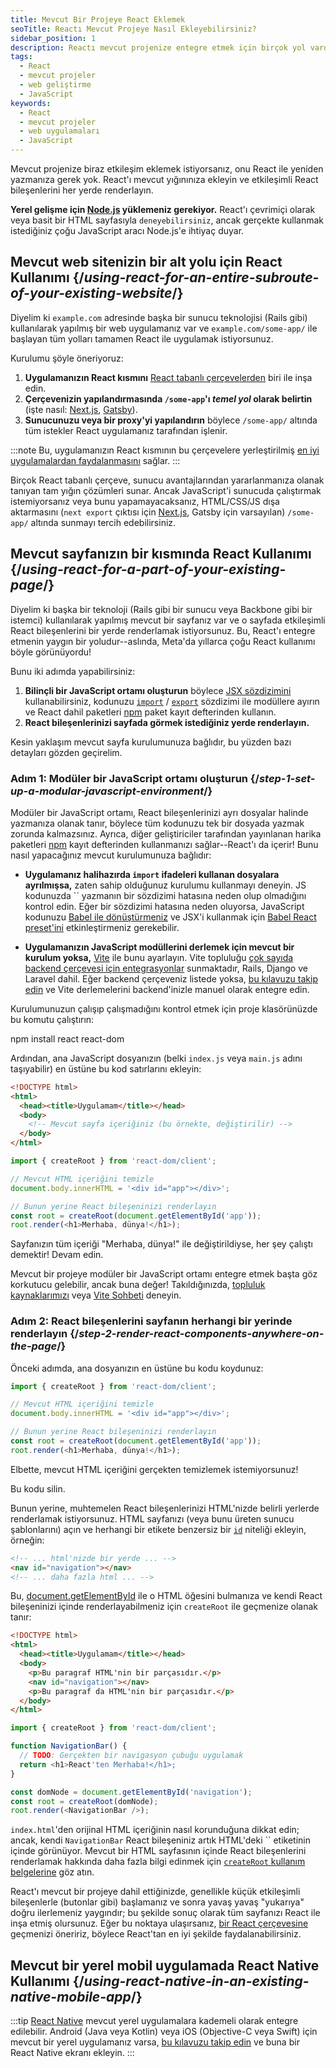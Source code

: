 ```yaml
---
title: Mevcut Bir Projeye React Eklemek
seoTitle: Reactı Mevcut Projeye Nasıl Ekleyebilirsiniz?
sidebar_position: 1
description: Reactı mevcut projenize entegre etmek için birçok yol vardır. Bu kılavuz, Reactı mevcut web uygulamalarınıza ve sayfalarınıza eklemenin kapsamlı yol haritasını sunmaktadır.
tags: 
  - React
  - mevcut projeler
  - web geliştirme
  - JavaScript
keywords: 
  - React
  - mevcut projeler
  - web uygulamaları
  - JavaScript
---
```

Mevcut projenize biraz etkileşim eklemek istiyorsanız, onu React ile yeniden yazmanıza gerek yok. React'ı mevcut yığınınıza ekleyin ve etkileşimli React bileşenlerini her yerde renderlayın.





**Yerel gelişme için [Node.js](https://nodejs.org/en/) yüklemeniz gerekiyor.** React'ı çevrimiçi olarak veya basit bir HTML sayfasıyla `deneyebilirsiniz`, ancak gerçekte kullanmak istediğiniz çoğu JavaScript aracı Node.js'e ihtiyaç duyar.



## Mevcut web sitenizin bir alt yolu için React Kullanımı {/*using-react-for-an-entire-subroute-of-your-existing-website*/}

Diyelim ki `example.com` adresinde başka bir sunucu teknolojisi (Rails gibi) kullanılarak yapılmış bir web uygulamanız var ve `example.com/some-app/` ile başlayan tüm yolları tamamen React ile uygulamak istiyorsunuz.

Kurulumu şöyle öneriyoruz:

1. **Uygulamanızın React kısmını** [React tabanlı çerçevelerden](https://learn/start-a-new-react-project) biri ile inşa edin.
2. **Çerçevenizin yapılandırmasında `/some-app`'ı *temel yol* olarak belirtin** (işte nasıl: [Next.js](https://nextjs.org/docs/api-reference/next.config.js/basepath), [Gatsby](https://www.gatsbyjs.com/docs/how-to/previews-deploys-hosting/path-prefix/)).
3. **Sunucunuzu veya bir proxy'yi yapılandırın** böylece `/some-app/` altında tüm istekler React uygulamanız tarafından işlenir.

:::note
Bu, uygulamanızın React kısmının bu çerçevelere yerleştirilmiş [en iyi uygulamalardan faydalanmasını](https://learn/start-a-new-react-project#can-i-use-react-without-a-framework) sağlar.
:::

Birçok React tabanlı çerçeve, sunucu avantajlarından yararlanmanıza olanak tanıyan tam yığın çözümleri sunar. Ancak JavaScript'i sunucuda çalıştırmak istemiyorsanız veya bunu yapamayacaksanız, HTML/CSS/JS dışa aktarmasını (`next export` çıktısı için [Next.js](https://nextjs.org/docs/advanced-features/static-html-export), Gatsby için varsayılan) `/some-app/` altında sunmayı tercih edebilirsiniz.

## Mevcut sayfanızın bir kısmında React Kullanımı {/*using-react-for-a-part-of-your-existing-page*/}

Diyelim ki başka bir teknoloji (Rails gibi bir sunucu veya Backbone gibi bir istemci) kullanılarak yapılmış mevcut bir sayfanız var ve o sayfada etkileşimli React bileşenlerini bir yerde renderlamak istiyorsunuz. Bu, React'ı entegre etmenin yaygın bir yoludur--aslında, Meta'da yıllarca çoğu React kullanımı böyle görünüyordu!

Bunu iki adımda yapabilirsiniz:

1. **Bilinçli bir JavaScript ortamı oluşturun** böylece [JSX sözdizimini](https://learn/writing-markup-with-jsx) kullanabilirsiniz, kodunuzu [`import`](https://developer.mozilla.org/en-US/docs/Web/JavaScript/Reference/Statements/import) / [`export`](https://developer.mozilla.org/en-US/docs/Web/JavaScript/Reference/Statements/export) sözdizimi ile modüllere ayırın ve React dahil paketleri [npm](https://www.npmjs.com/) paket kayıt defterinden kullanın.
2. **React bileşenlerinizi sayfada görmek istediğiniz yerde renderlayın.**

Kesin yaklaşım mevcut sayfa kurulumunuza bağlıdır, bu yüzden bazı detayları gözden geçirelim.

### Adım 1: Modüler bir JavaScript ortamı oluşturun {/*step-1-set-up-a-modular-javascript-environment*/}

Modüler bir JavaScript ortamı, React bileşenlerinizi ayrı dosyalar halinde yazmanıza olanak tanır, böylece tüm kodunuzu tek bir dosyada yazmak zorunda kalmazsınız. Ayrıca, diğer geliştiriciler tarafından yayınlanan harika paketleri [npm](https://www.npmjs.com/) kayıt defterinden kullanmanızı sağlar--React'ı da içerir! Bunu nasıl yapacağınız mevcut kurulumunuza bağlıdır:

* **Uygulamanız halihazırda `import` ifadeleri kullanan dosyalara ayrılmışsa,** zaten sahip olduğunuz kurulumu kullanmayı deneyin. JS kodunuzda `` yazmanın bir sözdizimi hatasına neden olup olmadığını kontrol edin. Eğer bir sözdizimi hatasına neden oluyorsa, JavaScript kodunuzu [Babel ile dönüştürmeniz](https://babeljs.io/setup) ve JSX'i kullanmak için [Babel React preset'ini](https://babeljs.io/docs/babel-preset-react) etkinleştirmeniz gerekebilir.

* **Uygulamanızın JavaScript modüllerini derlemek için mevcut bir kurulum yoksa,** [Vite](https://vitejs.dev/) ile bunu ayarlayın. Vite topluluğu [çok sayıda backend çerçevesi için entegrasyonlar](https://github.com/vitejs/awesome-vite#integrations-with-backends) sunmaktadır, Rails, Django ve Laravel dahil. Eğer backend çerçeveniz listede yoksa, [bu kılavuzu takip edin](https://vitejs.dev/guide/backend-integration.html) ve Vite derlemelerini backend'inizle manuel olarak entegre edin.

Kurulumunuzun çalışıp çalışmadığını kontrol etmek için proje klasörünüzde bu komutu çalıştırın:


npm install react react-dom


Ardından, ana JavaScript dosyanızın (belki `index.js` veya `main.js` adını taşıyabilir) en üstüne bu kod satırlarını ekleyin:



```html index.html hidden
<!DOCTYPE html>
<html>
  <head><title>Uygulamam</title></head>
  <body>
    <!-- Mevcut sayfa içeriğiniz (bu örnekte, değiştirilir) -->
  </body>
</html>
```

```js src/index.js active
import { createRoot } from 'react-dom/client';

// Mevcut HTML içeriğini temizle
document.body.innerHTML = '<div id="app"></div>';

// Bunun yerine React bileşeninizi renderlayın
const root = createRoot(document.getElementById('app'));
root.render(<h1>Merhaba, dünya!</h1>);
```



Sayfanızın tüm içeriği "Merhaba, dünya!" ile değiştirildiyse, her şey çalıştı demektir! Devam edin.



Mevcut bir projeye modüler bir JavaScript ortamı entegre etmek başta göz korkutucu gelebilir, ancak buna değer! Takıldığınızda, [topluluk kaynaklarımızı](https://community) veya [Vite Sohbeti](https://chat.vitejs.dev/) deneyin.



### Adım 2: React bileşenlerini sayfanın herhangi bir yerinde renderlayın {/*step-2-render-react-components-anywhere-on-the-page*/}

Önceki adımda, ana dosyanızın en üstüne bu kodu koydunuz:

```js
import { createRoot } from 'react-dom/client';

// Mevcut HTML içeriğini temizle
document.body.innerHTML = '<div id="app"></div>';

// Bunun yerine React bileşeninizi renderlayın
const root = createRoot(document.getElementById('app'));
root.render(<h1>Merhaba, dünya!</h1>);
```

Elbette, mevcut HTML içeriğini gerçekten temizlemek istemiyorsunuz!

Bu kodu silin.

Bunun yerine, muhtemelen React bileşenlerinizi HTML'nizde belirli yerlerde renderlamak istiyorsunuz. HTML sayfanızı (veya bunu üreten sunucu şablonlarını) açın ve herhangi bir etikete benzersiz bir [`id`](https://developer.mozilla.org/en-US/docs/Web/HTML/Global_attributes/id) niteliği ekleyin, örneğin:

```html
<!-- ... html'nizde bir yerde ... -->
<nav id="navigation"></nav>
<!-- ... daha fazla html ... -->
```

Bu, [document.getElementById](https://developer.mozilla.org/en-US/docs/Web/API/Document/getElementById) ile o HTML öğesini bulmanıza ve kendi React bileşeninizi içinde renderlayabilmeniz için `createRoot` ile geçmenize olanak tanır:



```html index.html
<!DOCTYPE html>
<html>
  <head><title>Uygulamam</title></head>
  <body>
    <p>Bu paragraf HTML'nin bir parçasıdır.</p>
    <nav id="navigation"></nav>
    <p>Bu paragraf da HTML'nin bir parçasıdır.</p>
  </body>
</html>
```

```js src/index.js active
import { createRoot } from 'react-dom/client';

function NavigationBar() {
  // TODO: Gerçekten bir navigasyon çubuğu uygulamak
  return <h1>React'ten Merhaba!</h1>;
}

const domNode = document.getElementById('navigation');
const root = createRoot(domNode);
root.render(<NavigationBar />);
```



`index.html`'den orijinal HTML içeriğinin nasıl korunduğuna dikkat edin; ancak, kendi `NavigationBar` React bileşeniniz artık HTML'deki `` etiketinin içinde görünüyor. Mevcut bir HTML sayfasının içinde React bileşenlerini renderlamak hakkında daha fazla bilgi edinmek için [`createRoot` kullanım belgelerine](https://reference/react-dom/client/createRoot#rendering-a-page-partially-built-with-react) göz atın.

React'ı mevcut bir projeye dahil ettiğinizde, genellikle küçük etkileşimli bileşenlerle (butonlar gibi) başlamanız ve sonra yavaş yavaş "yukarıya" doğru ilerlemeniz yaygındır; bu şekilde sonuç olarak tüm sayfanızı React ile inşa etmiş olursunuz. Eğer bu noktaya ulaşırsanız, [bir React çerçevesine](https://learn/start-a-new-react-project) geçmenizi öneririz, böylece React'tan en iyi şekilde faydalanabilirsiniz.

## Mevcut bir yerel mobil uygulamada React Native Kullanımı {/*using-react-native-in-an-existing-native-mobile-app*/}

:::tip
[React Native](https://reactnative.dev/) mevcut yerel uygulamalara kademeli olarak entegre edilebilir. Android (Java veya Kotlin) veya iOS (Objective-C veya Swift) için mevcut bir yerel uygulamanız varsa, [bu kılavuzu takip edin](https://reactnative.dev/docs/integration-with-existing-apps) ve buna bir React Native ekranı ekleyin.
:::